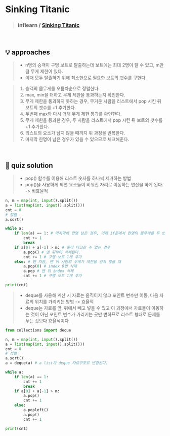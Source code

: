 # Sinking Titanic

> ### inflearn / <a href = https://www.inflearn.com/course/%ED%8C%8C%EC%9D%B4%EC%8D%AC-%EC%95%8C%EA%B3%A0%EB%A6%AC%EC%A6%98-%EB%AC%B8%EC%A0%9C%ED%92%80%EC%9D%B4-%EC%BD%94%EB%94%A9%ED%85%8C%EC%8A%A4%ED%8A%B8/dashboard> Sinking Titanic </a>

<br>

## 💡 approaches
>  - n명의 승객이 구명 보트로 탈출하는데 보트에는 최대 2명이 탈 수 있고, m만큼 무게 제한이 있다. 
>  - 이때 모두 탈출하기 위해 최소한으로 필요한 보트의 갯수를 구한다. 

>  1. 승객의 몸무게를 오름차순으로 정렬한다. 
>  2. max, min을 더하고 무게 제한을 통과하는지 확인한다. 
>  3. 무게 제한을 통과하지 못하는 경우, 무거운 사람을 리스트에서 pop 시킨 뒤 보트의 갯수를 +1 추가한다. 
>  4. 두번째 max와 다시 더해 무게 제한 통과를 확인한다. 
>  5. 무게 제한을 통과한 경우, 두 사람을 리스트에서 pop 시킨 뒤 보트의 갯수를 +1 추가한다. 
>  6. 리스트의 요소가 남지 않을 때까지 위 과정을 반복한다. 
>  7. 마지막 한명이 남은 경우가 있을 수 있으므로 체크해준다. 

<br>

## 🔑 quiz solution

>  - pop() 함수를 이용해 리스트 숫자를 하나씩 제거하는 방법
>  - pop()을 사용하게 되면 요소들이 비워진 자리로 이동하는 연산을 하게 된다. -> 비효율적

```py
n, m = map(int, input().split())
a = list(map(int, input().split()))
cnt = 0
# 정렬
a.sort() 

while a:
    if len(a) == 1: # 마지막에 한명 남은 경우, 아래 if문에서 한명의 몸무게를 두 번 더하거나, else문에서 한명을 삭제하는 오류가 있을 수 있으므로 보트 1개를 증가시키고 반복문을 종료한다. 
        cnt += 1
        break
    if a[0] + a[-1] > m: # 둘이 타고갈 수 없는 경우
        a.pop() # 맨 뒤부터 삭제된다. 
        cnt += 1 # 구명 보트 1개 추가
    else: # 맨 처음, 맨 뒤 사람의 무게가 제한을 넘지 않을 때
        a.pop(0) # index 0번 삭제
        a.pop # 맨 뒤 index 삭제 
        cnt += 1 # 구명 보트 1개 추가

print(cnt)
```

>  - deque를 사용해 계산 시 자료는 움직이지 않고 포인트 변수만 이동, 다음 자료의 위치를 가리키는 방법 -> 효율적
>  - deque는 자료를 앞, 뒤에서 빼고 넣을 수 있고 이 과정에서 자료들이 이동하는 것이 아닌 포인트 변수가 가리키는 곳만 변하므로 리스트 형태로 문제를 푸는 것보다 효율적이다. 

```py
from collections import deque

n, m = map(int, input().split())
a = list(map(int, input().split()))
cnt = 0
# 정렬
a.sort() 
a = deque(a) # a list가 deque 자료구조로 변경된다. 

while a:
    if len(a) == 1:
        cnt += 1
        break
    if a[0] + a[-1] > m:
        a.pop()
        cnt += 1
    else:
        a.popleft()
        a.pop()
        cnt += 1

print(cnt)
```